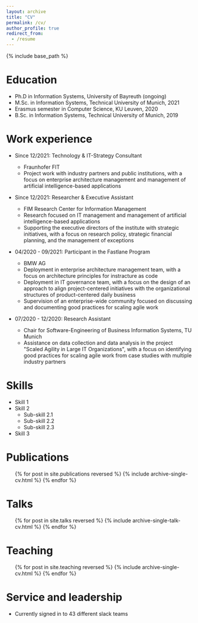 ```yaml
---
layout: archive
title: "CV"
permalink: /cv/
author_profile: true
redirect_from:
  - /resume
---
```


{% include base_path %}

Education
======
* Ph.D in Information Systems, University of Bayreuth (ongoing)
* M.Sc. in Information Systems, Technical University of Munich, 2021
* Erasmus semester in Computer Science, KU Leuven, 2020
* B.Sc. in Information Systems, Technical University of Munich, 2019

Work experience
======
* Since 12/2021: Technology & IT-Strategy Consultant
  * Fraunhofer FIT
  * Project work with industry partners and public institutions, with a focus on enterprise architecture management and management of artificial intelligence-based applications

* Since 12/2021: Researcher & Executive Assistant
  * FIM Research Center for Information Management
  * Research focused on IT management and management of artificial intelligence-based applications
  * Supporting the executive directors of the institute with strategic initiatives, with a focus on research policy, strategic financial planning, and the management of exceptions

* 04/2020 - 09/2021: Participant in the Fastlane Program
  * BMW AG
  * Deployment in enterprise architecture management team, with a focus on architecture principles for instracture as code
  * Deployment in IT governance team, with a focus on the design of an approach to align project-centered initiatives with the organizational structures of product-centered daily business
  * Supervision of an enterprise-wide community focused on discussing and documenting good practices for scaling agile work

* 07/2020 - 12/2020: Research Assistant
  * Chair for Software-Engineering of Business Information Systems, TU Munich
  * Assistance on data collection and data analysis in the project "Scaled Agility in Large IT Organizations", with a focus on identifying good practices for scaling agile work from case studies with multiple industry partners
  
Skills
======
* Skill 1
* Skill 2
  * Sub-skill 2.1
  * Sub-skill 2.2
  * Sub-skill 2.3
* Skill 3

Publications
======
  <ul>{% for post in site.publications reversed %}
    {% include archive-single-cv.html %}
  {% endfor %}</ul>
  
Talks
======
  <ul>{% for post in site.talks reversed %}
    {% include archive-single-talk-cv.html  %}
  {% endfor %}</ul>
  
Teaching
======
  <ul>{% for post in site.teaching reversed %}
    {% include archive-single-cv.html %}
  {% endfor %}</ul>
  
Service and leadership
======
* Currently signed in to 43 different slack teams
